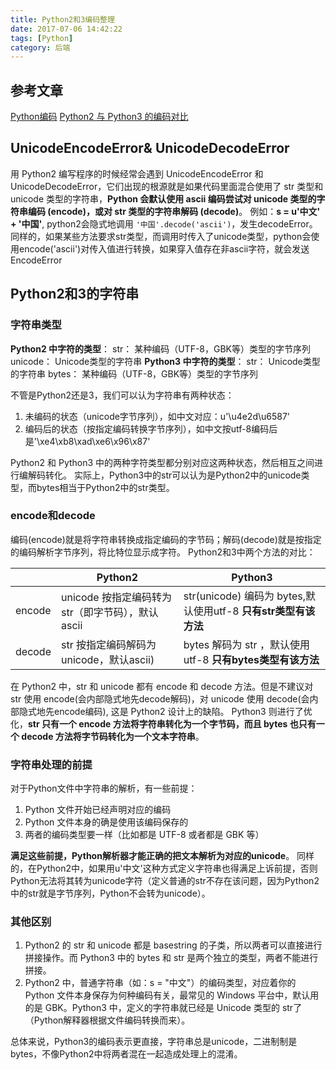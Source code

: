 ```yaml
---
title: Python2和3编码整理
date: 2017-07-06 14:42:22
tags: [Python]
category: 后端
---
```

## 参考文章
[Python编码](https://funhacks.net/explore-python/Basic/character_encoding.html)
[Python2 与 Python3 的编码对比](http://kuanghy.github.io/2016/10/15/encoding-python2-vs-python3)
## UnicodeEncodeError& UnicodeDecodeError
用 Python2 编写程序的时候经常会遇到 UnicodeEncodeError 和 UnicodeDecodeError，它们出现的根源就是如果代码里面混合使用了 str 类型和 unicode 类型的字符串，**Python 会默认使用 ascii 编码尝试对 unicode 类型的字符串编码 (encode)，或对 str 类型的字符串解码 (decode)**。
例如：**s = u'中文' + '中国'**, python2会隐式地调用 `'中国'.decode('ascii')`，发生decodeError。
同样的，如果某些方法要求str类型，而调用时传入了unicode类型，python会使用encode('ascii')对传入值进行转换，如果穿入值存在非ascii字符，就会发送EncodeError
## Python2和3的字符串
### 字符串类型
**Python2 中字符的类型**：
str： 某种编码（UTF-8，GBK等）类型的字节序列
unicode： Unicode类型的字符串
**Python3 中字符的类型**：
str： Unicode类型的字符串
bytes： 某种编码（UTF-8，GBK等）类型的字节序列

不管是Python2还是3，我们可以认为字符串有两种状态：
1. 未编码的状态（unicode字节序列），如中文对应：u'\u4e2d\u6587'
2. 编码后的状态（按指定编码转换字节序列），如中文按utf-8编码后是'\xe4\xb8\xad\xe6\x96\x87'

Python2 和 Python3 中的两种字符类型都分别对应这两种状态，然后相互之间进行编解码转化。
实际上，Python3中的str可以认为是Python2中的unicode类型，而bytes相当于Python2中的str类型。
### encode和decode
编码(encode)就是将字符串转换成指定编码的字节码；解码(decode)就是按指定的编码解析字节序列，将比特位显示成字符。
Python2和3中两个方法的对比：

|  | Python2 | Python3 |
| --- | --- | --- |
| encode | unicode 按指定编码转为 str（即字节码），默认ascii | str(unicode) 编码为 bytes,默认使用utf-8 **只有str类型有该方法** |
| decode | str 按指定编码解码为 unicode，默认ascii) | bytes 解码为 str ，默认使用utf-8 **只有bytes类型有该方法** |

在 Python2 中，str 和 unicode 都有 encode 和 decode 方法。但是不建议对 str 使用 encode(会内部隐式地先decode解码)，对 unicode 使用 decode(会内部隐式地先encode编码), 这是 Python2 设计上的缺陷。
Python3 则进行了优化，**str 只有一个 encode 方法将字符串转化为一个字节码，而且 bytes 也只有一个 decode 方法将字节码转化为一个文本字符串**。
### 字符串处理的前提
对于Python文件中字符串的解析，有一些前提：

1. Python 文件开始已经声明对应的编码
2. Python 文件本身的确是使用该编码保存的
3. 两者的编码类型要一样（比如都是 UTF-8 或者都是 GBK 等）

**满足这些前提，Python解析器才能正确的把文本解析为对应的unicode**。
同样的，在Python2中，如果用u'中文'这种方式定义字符串也得满足上诉前提，否则Python无法将其转为unicode字符（定义普通的str不存在该问题，因为Python2中的str就是字节序列，Python不会转为unicode）。
### 其他区别

1. Python2 的 str 和 unicode 都是 basestring 的子类，所以两者可以直接进行拼接操作。而 Python3 中的 bytes 和 str 是两个独立的类型，两者不能进行拼接。
2. Python2 中，普通字符串（如：s = "中文"）的编码类型，对应着你的 Python 文件本身保存为何种编码有关，最常见的 Windows 平台中，默认用的是 GBK。Python3 中，定义的字符串就已经是 Unicode 类型的 str了（Python解释器根据文件编码转换而来）。

总体来说，Python3的编码表示更直接，字符串总是unicode，二进制制是bytes，不像Python2中将两者混在一起造成处理上的混淆。


